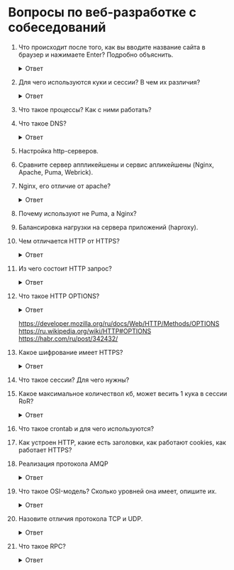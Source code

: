# Вопросы по веб-разработке с собеседований

1. Что происходит после того, как вы вводите название сайта в браузер и нажимаете Enter? Подробно объяснить.
    <details>
      <summary>Ответ</summary>
 
      #### *1. Парсинг URL - можно отнести к условно первому этапу (не считая самого процесса ввода символов в поисковом поле браузера), во время которого*:
    
    - Браузер проверяет список предзагруженных HSTS (HTTP Strict Transport Security). Это список сайтов, которые требуют, чтобы к ним обращались только по HTTPS. Если нужный сайт есть в этом списке, то браузер отправляет ему запрос через HTTPS вместо HTTP. В противном случае, начальный запрос посылается по HTTP.
    - Конвертируются не-ASCII Unicode символы в название хоста.
      
    #### *2. Следующий этап - Определение DNS*
    - Браузер проверяет наличие домена в своём кэше. Если домена там нет, то браузер вызывает библиотечную функцию *gethostbyname* (отличается в разных ОС) для поиска нужного адреса в файле *hosts*.
    - Если домен нигде не закэширован и отсутствует в файле hosts, gethostbyname отправляет запрос к сетевому DNS-серверу.
    - Запрос к сетевому DNS-серверу называется ARP-запросом.
    - Для того, чтобы отправить ARP-запрос браузеру необходимо отыскать целевой IP-адрес, а также знать MAC-адрес интерфейса, который будет использоваться для отправки ARP-запроса.

    #### *3. Открытие сокета и сборка TCP-сегмента/пакета*
    - Когда браузер получает IP-адрес конечного сервера, то он берёт эту информацию и данные об используемом порте из URL (80 порт для HTTP, 443 для HTTPS), осуществляет вызов функции socket системной библиотеки и запрашивает поток TCP сокета.
    - Этот запрос сначала проходит через транспортный уровень, где собирается TCP-сегмент. Получившийся сегмент отправляется на сетевой уровень, на котором добавляется дополнительный IP-заголовок, IP-адрес сервера назначения и адрес текущей машины — теперь сегмент сформирован.

    #### *4. TLS handshake — для передачи пакетов данных между клиентом (компьютером) и сервером важно установить TCP-соединение. Это соединение устанавливается с помощью процесса, называемого трехсторонним рукопожатием TCP / IP, реализованного следующим образом*:

    - Клиентская машина отправляет SYN-пакет на сервер, спрашивая, открыт ли он для новых подключений.
    - Если на сервере есть открытые порты, которые могут принимать и инициировать новые соединения, он ответит, используя пакет SYN / ACK.
    - Клиент получит пакет SYN / ACK от сервера и подтвердит его, отправив пакет ACK.

    #### *5. Обработка HTTP-запросов на сервере*
    - Одним из инструментов обработки запросов/ответов на стороне сервера является  HTTPD. Наиболее популярные HTTPD-серверы это Apache или Nginx для Linux и IIS для Windows.
    - Сервер разбирает запрос по следующим параметрам: метод HTTP-запроса (наиболее распространенные — GET/POST), домен, запрашиваемые пути.
    - Сервер находит контент, который соответствует запросу и парсит файл с помощью обработчика.

    #### *6. Парсинг HTML и интерпретация CSS*
    - Главной задачей HTML-парсера является разбор разметки в специальное дерево — «parse tree» — это дерево DOM-элементов.
    - Во время разбора браузер парсит CSS-файлы, каждый из которых разбирается в объект StyleSheet.

    #### *7. Рендеринг страниц и пост-рендеринговое исполнение*
    - Путём перебора DOM-узлов и вычисления для каждого узла значений CSS-стилей создаётся «Дерево рендера» (Render Tree или Frame Tree).
    - Вычисляются координаты каждого узла. Вычисляются финальные позиции слоёв и через Direct3D/OpenGL отдаются композитные команды.
    - После завершения рендеринга, браузер исполняет JavaScript-код в результате срабатывания  часового механизма или в результате действий пользователя.

    #### *Для более детального ознакомления:*
    - https://habr.com/ru/company/htmlacademy/blog/254825/
    - https://github.com/alex/what-happens-when
    - https://medium.com/@maneesha.wijesinghe1/what-happens-when-you-type-an-url-in-the-browser-and-press-enter-bb0aa2449c1a
    </details>

1. Для чего используются куки и сессии? В чем их различия?
    <details>
      <summary>Ответ</summary>
        
      Cookies являются временными файлами сохранения данных на стороне пользователя, используются для управления сеансом (логины, корзины для виртуальных покупок), персонализации (пользовательские предпочтения), трекинга (отслеживания поведения пользователей). С помощью кук можно сохранить любую информацию о состоянии, HTTP-протокол сам по себе этого делать не умеет.

      Сессии используются на стороне сервера чтобы запомнить клиентов, которые к нему обращались. С помощью сессий получается во время некоторого отрезка времени определять запросы клиента. При сессиях данные хранятся и на клиенте и на сервере, в куки браузера хранится только идентификатор сессии, а вся важная информация лежит на сервере в специальном уникальном файле. 
    </details>

1. Что такое процессы? Как с ними работать?
1. Что такое DNS?

    <details>
      <summary>Ответ</summary>

      Система Доменных имен - это база данных, имеющая данные компьютеров, подключенных к интернету. Каждый компьютер или сервер имеет собственный IP-адрес, состоящий из 32 символов. 
      
      Из-за неудобности постоянного обращения к компьютерам по ip адресу была создана система доменных имен, которая находит в доменное имя компьютера и для связи использует ip адрес. Т.е. основная задача DNS — преобразование имен компьютеров в IP-адреса и наоборот.

    </details>

1. Настройка http-серверов.
1. Сравните сервер аппликейшены и сервис апликейшены (Nginx, Apache, Puma, Webrick).
1. Nginx, его отличие от apache?

    <details>
      <summary>Ответ</summary>
      Два самых широко распространенных веб-сервера. Если рассматривать жизненные примеры, то основные различия между Apache и Nginx в том как они обрабатывают запросы к статическому и динамическому контенту.
    </details>

1. Почему используют не Puma, а Nginx?
1. Балансировка нагрузки на сервера приложений (haproxy).
1. Чем отличается HTTP от HTTPS?

    <details>
      <summary>Ответ</summary>

      * HyperText Transfer Protocol

      * HyperText Transfer Protocol Secure — расширение протокола HTTP для поддержки шифрования в целях повышения безопасности.
    </details>

1. Из чего состоит HTTP запрос?

    <details>
      <summary>Ответ</summary>

      HTTP запросы состоят из:

      - Стартовой строки, описывающей HTTP-запрос (GET, POST, PUT), или статус (успех или сбой);
      - Основные заголовки (отношение к сообщению в целом), заголовки запроса (уточняют запрос, придают контекст запроса, накладывают ограничения на условия), заголовки сущности (относится к телу сообщения);
      - Произвольного тела, содержащего пересылаемые с запросом данные (например, содержимое HTML-формы ) или отправляемый в ответ документ. Наличие тела и его размер определяется стартовой строкой и заголовками HTTP.

    </details>

1. Что такое HTTP OPTIONS?

    <details>
      <summary>Ответ</summary>

     Используется для определения возможностей веб-сервера или параметров соединения для конкретного ресурса.
     В ответ серверу следует включить заголовок Allow со списком поддерживаемых методов.
     Также в заголовке ответа может включаться информация о поддерживаемых расширениях.
    </details>

    https://developer.mozilla.org/ru/docs/Web/HTTP/Methods/OPTIONS
    https://ru.wikipedia.org/wiki/HTTP#OPTIONS
    https://habr.com/ru/post/342432/
1. Какое шифрование имеет HTTPS?

    <details>
      <summary>Ответ</summary>

     Защиту данных в HTTPS обеспечивает криптографический протокол SSL/TLS,
     который шифрует передаваемую информацию. По сути этот протокол является обёрткой для HTTP.
     Он обеспечивает шифрование данных и делает их недоступными для просмотра посторонними.
     Протокол SSL/TLS хорош тем, что позволяет двум незнакомым
     между собой участникам сети установить защищённое соединение через незащищённый канал.

     https://yandex.ru/blog/company/77455
     https://habr.com/ru/post/188042/
     https://firstssl.ru/faq/general-questions/chto-takoe-https
    </details>

1. Что такое сессии? Для чего нужны?
1. Какое максимальное количествол кб, может весить 1 кука в сессии RoR?

    <details>
      <summary>Ответ</summary>
      4 kb
    </details>

1. Что такое crontab и для чего используются?
1. Как устроен HTTP, какие есть заголовки, как работают cookies, как работает HTTPS?

1. Реализация протокола AMQP

    <details>
      <summary>Ответ</summary>
      AMQP протокол используется для передачи данных между компонентами системы. Основная идея состоит в том, что отдельные подсистемы (или независимые приложения) могут обмениваться произвольным образом сообщениями через AMQP-брокер, который осуществляет маршрутизацию, возможно гарантирует доставку, распределение потоков данных, подписку на нужные типы сообщений.

      Брокеры: RabbitMQ (гем `bunny`), ActiveMQ, Apache Kafka.

      https://ru.wikipedia.org/wiki/AMQP
      https://kt.team/hr/blog/rabbitmq
      https://www.bigdataschool.ru/blog/kafka-vs-rabbitmq-big-data.html#:~:text=%D0%A7%D0%B5%D0%BC%20%D0%9A%D0%B0%D1%84%D0%BA%D0%B0%20%D0%BE%D1%82%D0%BB%D0%B8%D1%87%D0%B0%D0%B5%D1%82%D1%81%D1%8F%20%D0%BE%D1%82%20%D0%9A%D1%80%D0%BE%D0%BB%D0%B8%D0%BA%D0%B0,(topic)%20%D0%BD%D1%83%D0%B6%D0%BD%D1%8B%D0%B5%20%D0%B8%D0%BC%20%D1%81%D0%BE%D0%BE%D0%B1%D1%89%D0%B5%D0%BD%D0%B8%D1%8F.
      https://habr.com/ru/company/itsumma/blog/416629/
    </details>

1. Что такое OSI-модель? Сколько уровней она имеет, опишите их.

    <details>
      <summary>Ответ</summary>
      Модель Open Systems Interconnection (OSI) – это скелет, фундамент и база всех сетевых сущностей. Модель определяет сетевые протоколы, распределяя их на 7 логических уровней. Важно отметить, что в любом процессе, управление сетевой передачей переходит от уровня к уровню, последовательно подключая протоколы на каждом из уровней.

      https://ru.wikipedia.org/wiki/%D0%A1%D0%B5%D1%82%D0%B5%D0%B2%D0%B0%D1%8F_%D0%BC%D0%BE%D0%B4%D0%B5%D0%BB%D1%8C_OSI
      https://wiki.merionet.ru/seti/18/model-osi-eto-prosto/
    </details>

1. Назовите отличия протокола TCP и UDP.

    <details>
      <summary>Ответ</summary>
      Протокол TCP (Transmission Control Protocol) – это сетевой протокол, который «заточен» под соединение. Иными словами, прежде, чем начать обмен данными, данному протоколу требуется установить соединение между двумя хостами. Данный протокол имеет высокую надежность, поскольку позволяет не терять данные при передаче, запрашивает подтверждения о получении от принимающей стороны и в случае необходимости отправляет данные повторно. При этом отправляемые пакеты данных сохраняют порядок отправки, то есть можно сказать, что передача данных упорядочена. Минусом данного протокола является относительно низкая скорость передачи данных, за счет того что выполнение надежной и упорядоченной передачи занимает больше времени, чем в альтернативном протоколе UDP.

      Протокол UDP (User Datagram Protocol), в свою очередь, более прост. Для передачи данных ему не обязательно устанавливать соединение между отправителем и получателем. Информация передается без предварительной проверки готовности принимающей стороны. Это делает протокол менее надежным – при передаче некоторые фрагменты данных могут теряться. Кроме того, упорядоченность данных не соблюдается – возможен непоследовательный прием данных получателем. Зато скорость передачи данных по данному транспортному протоколу будет более высокой.

      https://wiki.merionet.ru/seti/23/tcp-i-udp-v-chem-raznica/
      http://pyatilistnik.org/chem-otlichaetsya-protokol-tcp-ot-udp/
      https://yandex.ru/q/question/computers/chem_otlichaetsia_tcp_ot_udp_66a93f75/
      https://habr.com/ru/company/oleg-bunin/blog/461829/
    </details>

1. Что такое RPC?

    <details>
      <summary>Ответ</summary>
        RPC (от англ. Remote Procedure Call, RPC) Удалённый вызов процедур, реже Вызов удалённых процедур — класс технологий, позволяющих компьютерным программам вызывать функции или процедуры в другом адресном пространстве (на удалённых компьютерах, либо в независимой сторонней системе на том же устройстве). Обычно реализация RPC-технологии включает в себя два компонента: сетевой протокол для обмена в режиме клиент-сервер и язык сериализации объектов (или структур, для необъектных RPC).

      https://ru.wikipedia.org/wiki/%D0%A3%D0%B4%D0%B0%D0%BB%D1%91%D0%BD%D0%BD%D1%8B%D0%B9_%D0%B2%D1%8B%D0%B7%D0%BE%D0%B2_%D0%BF%D1%80%D0%BE%D1%86%D0%B5%D0%B4%D1%83%D1%80
    </details>
